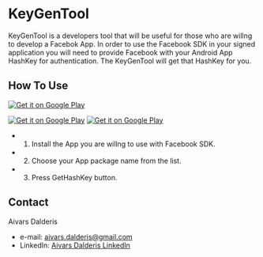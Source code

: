KeyGenTool
==========

KeyGenTool is a developers tool that will be useful for those who are willng to develop a Facebok App. In order to use the Facebook SDK in your signed application you will need to provide Facebook with your Android App HashKey for authentication. The KeyGenTool will get that HashKey for you.

How To Use
--------------
[![Get it on Google Play](https://raw.github.com/repat/README-template/master/googleplay.png)](https://play.google.com/store/apps/details?id=com.aivarsda.keygentool)

[![Get it on Google Play](https://lh3.ggpht.com/om4xebwbkzOriJUw_WWbMglP3nTG1vtG_cr8sy9zmcHAKhqCIv3SaI3naL8YGCvLvx0U=h310-rw)](https://play.google.com/store/apps/details?id=com.aivarsda.keygentool)
[![Get it on Google Play](https://lh6.ggpht.com/mtqeUy_KK_0v212wAC7X5eK-6233T9u7gQ6TtKGlbK6x14-QuiqhV13tBp2I6olVUNE=h310-rw)](https://play.google.com/store/apps/details?id=com.aivarsda.keygentool)


- 1. Install the App you are willng to use with Facebook SDK.
- 2. Choose your App package name from the list.
- 3. Press GetHashKey button.

## Contact
Aivars Dalderis
* e-mail: <aivars.dalderis@gmail.com>
* LinkedIn: [Aivars Dalderis LinkedIn](http://il.linkedin.com/in/aivarsd)

 
